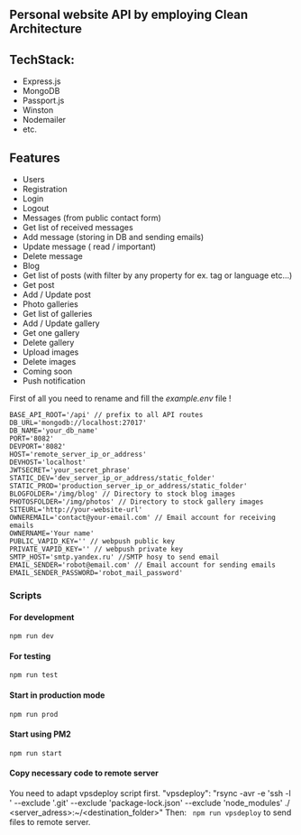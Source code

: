 ## Personal website API by employing Clean Architecture
## TechStack: 
- Express.js
- MongoDB
- Passport.js
- Winston
- Nodemailer
- etc.


## Features
- Users
 - Registration
 - Login
 - Logout
- Messages (from public contact form)
 - Get list of received messages
 - Add message (storing in DB and sending emails)
 - Update message ( read / important)
 - Delete message
- Blog
 - Get list of posts (with filter by any property for ex. tag or language etc...)
 - Get post
 - Add / Update post 
- Photo galleries
 - Get list of galleries
 - Add / Update gallery
 - Get one gallery
 - Delete gallery
 - Upload images
 - Delete images
- Coming soon
 - Push notification

First of all you need to rename and fill the *example.env* file !

```
BASE_API_ROOT='/api' // prefix to all API routes
DB_URL='mongodb://localhost:27017'
DB_NAME='your_db_name'
PORT='8082'
DEVPORT='8082' 
HOST='remote_server_ip_or_address'
DEVHOST='localhost'
JWTSECRET='your_secret_phrase'
STATIC_DEV='dev_server_ip_or_address/static_folder'
STATIC_PROD='production_server_ip_or_address/static_folder'
BLOGFOLDER='/img/blog' // Directory to stock blog images
PHOTOSFOLDER='/img/photos' // Directory to stock gallery images
SITEURL='http://your-website-url'
OWNEREMAIL='contact@your-email.com' // Email account for receiving emails
OWNERNAME='Your name'
PUBLIC_VAPID_KEY='' // webpush public key
PRIVATE_VAPID_KEY='' // webpush private key
SMTP_HOST='smtp.yandex.ru' //SMTP hosy to send email
EMAIL_SENDER='robot@email.com' // Email account for sending emails
EMAIL_SENDER_PASSWORD='robot_mail_password'
```

### Scripts
####  For development
``` npm run dev ```
#### For testing
``` npm run test ```
#### Start in production mode
``` npm run prod ```
#### Start using PM2 
``` npm run start ```
#### Copy necessary code to remote server 
You need to adapt vpsdeploy script first.
"vpsdeploy": "rsync -avr -e 'ssh -l <user>' --exclude '.git' --exclude 'package-lock.json' --exclude 'node_modules' ./ <server_adress>:~/<destination_folder>"
Then: 
``` npm run vpsdeploy``` to send files to remote server.

